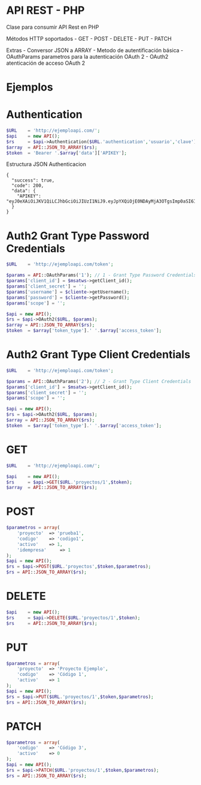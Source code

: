 # API REST - PHP
Clase para consumir API Rest en PHP

Métodos HTTP soportados
	- GET
	- POST
	- DELETE
	- PUT
	- PATCH

Extras
	- Conversor JSON a ARRAY
	- Metodo de autentificación básica
	- OAuthParams parametros para la autenticación OAuth 2
	- OAuth2 atenticación de acceso OAuth 2
	
Ejemplos
===================

Authentication
===================
```php
$URL	= 'http://ejemploapi.com/';
$api	= new API();
$rs 	= $api->Authentication($URL.'authentication','usuario','clave');
$array  = API::JSON_TO_ARRAY($rs);
$token 	= 'Bearer '.$array['data']['APIKEY'];
```

Estructura JSON Authenticacion
```
{
  "success": true,
  "code": 200,
  "data": {
    "APIKEY": "eyJ0eXAiOiJKV1QiLCJhbGciOiJIUzI1NiJ9.eyJpYXQiOjE0NDAyMjA3OTgsImp0aSI6ImU2ZGMyMmEwNWQxNzE3YmNjMjYyNjk0ZDgzMGMyMmNiMjI5YmU1OTYiLCJkYXRhIjp7IklEVXN1YXJpbyI6MSwiSURFbXByZXNhIjoxLCJJRFBlcmZpbCI6MX19.UwKfoHNM3YOhrWfXVTkj8MgC5qxIjpkGQdsRoby8irg"
  }
}
```

Auth2 Grant Type Password Credentials
===================
```php
$URL	= 'http://ejemploapi.com/token';

$params = API::OAuthParams('1'); // 1 - Grant Type Password Credentials
$params['client_id'] = $msatws->getClient_id();
$params['client_secret'] = '';
$params['username'] = $cliente->getUsername();
$params['password'] = $cliente->getPassword();
$params['scope'] = '';

$api = new API();
$rs = $api->OAuth2($URL, $params); 
$array = API::JSON_TO_ARRAY($rs);
$token 	= $array['token_type'].' '.$array['access_token'];
```

Auth2 Grant Type Client Credentials
===================
```php
$URL	= 'http://ejemploapi.com/token';

$params = API::OAuthParams('2'); // 2 - Grant Type Client Credentials
$params['client_id'] = $msatws->getClient_id();
$params['client_secret'] = '';
$params['scope'] = '';

$api = new API();
$rs = $api->OAuth2($URL, $params); 
$array = API::JSON_TO_ARRAY($rs);
$token 	= $array['token_type'].' '.$array['access_token'];
```



GET
===================
```php
$URL	= 'http://ejemploapi.com/';

$api	= new API();
$rs 	= $api->GET($URL.'proyectos/1',$token);
$array  = API::JSON_TO_ARRAY($rs);
```

POST
===================
```php
$parametros = array(
	'proyecto' 	=> 'prueba1',
	'codigo'	=> 'codigo1',
	'activo'	=> 1,
	'idempresa' 	=> 1
);
$api = new API();
$rs = $api->POST($URL.'proyectos',$token,$parametros);
$rs = API::JSON_TO_ARRAY($rs);
```

DELETE
===================
```php
$api	= new API();
$rs 	= $api->DELETE($URL.'proyectos/1',$token);
$rs 	= API::JSON_TO_ARRAY($rs);
```

PUT
===================
```php
$parametros = array(
	'proyecto' 	=> 'Proyecto Ejemplo',
	'codigo'	=> 'Código 1',
	'activo'	=> 1
);
$api = new API();
$rs = $api->PUT($URL.'proyectos/1',$token,$parametros);
$rs = API::JSON_TO_ARRAY($rs);
```

PATCH
===================
```php
$parametros = array(
	'codigo'	=> 'Código 3',
	'activo'	=> 0
);
$api = new API();
$rs = $api->PATCH($URL.'proyectos/1',$token,$parametros);
$rs = API::JSON_TO_ARRAY($rs);
```
